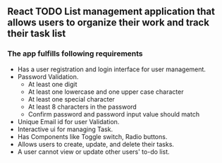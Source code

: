 ## React TODO List management application that allows users to organize their work and track their task list

 ### The app fulfills following requirements
 * Has a user registration and login interface for user management.
 * Password Validation.
    * At least one digit
    * At least one lowercase and one upper case character
    * At least one special character
    * At least 8 characters in the password
    * Confirm password and password input value should match
 * Unique Email id for user Validation.
 * Interactive ui for managing Task.
 * Has Components like Toggle switch, Radio buttons.
 * Allows users to create, update, and delete their tasks.
 * A user cannot view or update other users' to-do list.

